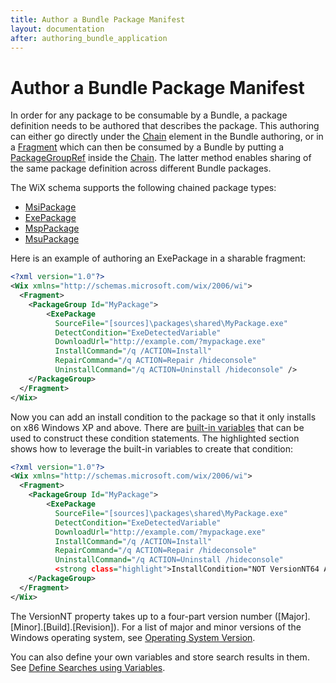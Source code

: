 ```yaml
---
title: Author a Bundle Package Manifest
layout: documentation
after: authoring_bundle_application
---
```

# Author a Bundle Package Manifest

In order for any package to be consumable by a Bundle, a package definition needs to be authored that describes the package. This authoring can either go directly under the [Chain](../xsd/wix/chain.md) element in the Bundle authoring, or in a [Fragment](../xsd/wix/fragment.md) which can then be consumed by a Bundle by putting a [PackageGroupRef](../xsd/wix/packagegroupref.md) inside the [Chain](../xsd/wix/chain.md). The latter method enables sharing of the same package definition across different Bundle packages.

The WiX schema supports the following chained package types:

* [MsiPackage](../xsd/wix/msipackage.md)
* [ExePackage](../xsd/wix/exepackage.md)
* [MspPackage](../xsd/wix/msppackage.md)
* [MsuPackage](../xsd/wix/msupackage.md)

Here is an example of authoring an ExePackage in a sharable fragment:

```xml
<?xml version="1.0"?>
<Wix xmlns="http://schemas.microsoft.com/wix/2006/wi">
  <Fragment>
    <PackageGroup Id="MyPackage">
        <ExePackage 
          SourceFile="[sources]\packages\shared\MyPackage.exe"
          DetectCondition="ExeDetectedVariable"
          DownloadUrl="http://example.com/?mypackage.exe"
          InstallCommand="/q /ACTION=Install"
          RepairCommand="/q ACTION=Repair /hideconsole"
          UninstallCommand="/q ACTION=Uninstall /hideconsole" />
    </PackageGroup>
  </Fragment>
</Wix>
```

Now you can add an install condition to the package so that it only installs on x86 Windows XP and above. There are [built-in variables](bundle_built_in_variables.md) that can be used to construct these condition statements. The highlighted section shows how to leverage the built-in variables to create that condition:

```xml
<?xml version="1.0"?>
<Wix xmlns="http://schemas.microsoft.com/wix/2006/wi">
  <Fragment>
    <PackageGroup Id="MyPackage">
        <ExePackage 
          SourceFile="[sources]\packages\shared\MyPackage.exe"
          DetectCondition="ExeDetectedVariable"
          DownloadUrl="http://example.com/?mypackage.exe"
          InstallCommand="/q /ACTION=Install"
          RepairCommand="/q ACTION=Repair /hideconsole"
          UninstallCommand="/q ACTION=Uninstall /hideconsole" 
          <strong class="highlight">InstallCondition="NOT VersionNT64 AND VersionNT >= v5.1"</strong> />
    </PackageGroup>
  </Fragment>
</Wix>
```

The VersionNT property takes up to a four-part version number ([Major].[Minor].[Build].[Revision]). For a list of major and minor versions of the Windows operating system, see <a href="http://msdn.microsoft.com/library/ms724832.aspx" target="_blank">Operating System Version</a>.

You can also define your own variables and store search results in them. See [Define Searches using Variables](bundle_define_searches.md).

